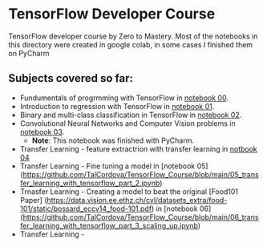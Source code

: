 # TensorFlow Developer Course

TensorFlow developer course by Zero to Mastery.
Most of the notebooks in this directory were created in google colab, in some cases I finished them on PyCharm

## Subjects covered so far:
* Fundumentals of progrmming with TensorFlow in [notebook 00](https://github.com/TalCordova/TensorFlow_Course/blob/main/00_tensorflow_fundamentals.ipynb).
* Introduction to regression with TensorFlow in [notebook 01](https://github.com/TalCordova/TensorFlow_Course/blob/main/01_neural_network_regression_with_tensorflow.ipynb).
* Binary and multi-class classification in TensorFlow in [notebook 02](https://github.com/TalCordova/TensorFlow_Course/blob/main/02_neural_network_classification_in_tensorflow.ipynb).
* Convolutional Neural Networks and Computer Vision problems in [notebook 03](https://github.com/TalCordova/TensorFlow_Course/blob/main/03_convolutional_neural_networks_with_tensorflow.ipynb).
  * **Note**: This notebook was finished with PyCharm.
* Transfer Learning - feature extractrion with transfer learning in [notbook 04](https://github.com/TalCordova/TensorFlow_Course/blob/main/04_transfer_learning_with_tensorflow_part_1.ipynb)
* Transfer Learning - Fine tuning a model in [notebook 05] (https://github.com/TalCordova/TensorFlow_Course/blob/main/05_transfer_learning_with_tensorflow_part_2.ipynb)
* Trnasfer Learning - Creating a model to beat the original [Food101 Paper] (https://data.vision.ee.ethz.ch/cvl/datasets_extra/food-101/static/bossard_eccv14_food-101.pdf) in [notebook 06] (https://github.com/TalCordova/TensorFlow_Course/blob/main/06_transfer_learning_with_tensorflow_part_3_scaling_up.ipynb)
* Transfer Learning - 
